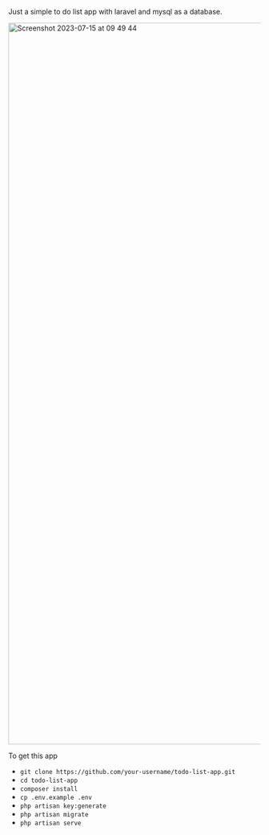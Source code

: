 Just a simple to do list app with laravel and mysql as a database.

<img width="1438" alt="Screenshot 2023-07-15 at 09 49 44" src="https://github.com/Jonathanpangkey/Laravel-todolist/assets/102292312/f97c86be-3899-4a3e-89d5-721ec53ea931">

To get this app
- `git clone https://github.com/your-username/todo-list-app.git`
- `cd todo-list-app`
- `composer install`
- `cp .env.example .env`
- `php artisan key:generate`
- `php artisan migrate`
- `php artisan serve`

